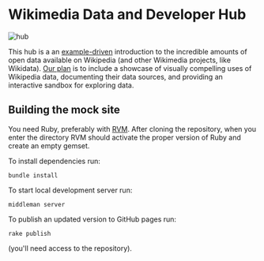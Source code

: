# Wikimedia Data and Developer Hub

![hub](https://upload.wikimedia.org/wikipedia/commons/5/5b/Wikimedia_Developer_Hub.jpg)

This hub is a an [example-driven](http://seealso.org/) introduction to the incredible amounts of open data available on Wikipedia (and other Wikimedia projects, like Wikidata). [Our plan](https://www.mediawiki.org/wiki/Dev.wikimedia.org) is to include a showcase of visually compelling uses of Wikipedia data, documenting their data sources, and providing an interactive sandbox for exploring data.

## Building the mock site

You need Ruby, preferably with [RVM](http://rvm.io/). After cloning the
repository, when you enter the directory RVM should activate the proper
version of Ruby and create an empty gemset.

To install dependencies run:

    bundle install

To start local development server run:

    middleman server

To publish an updated version to GitHub pages run:

    rake publish

(you'll need access to the repository).